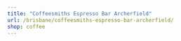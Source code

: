 ```yaml
---
title: "Coffeesmiths Espresso Bar Archerfield"
url: /brisbane/coffeesmiths-espresso-bar-archerfield/
shop: coffee
---
```

